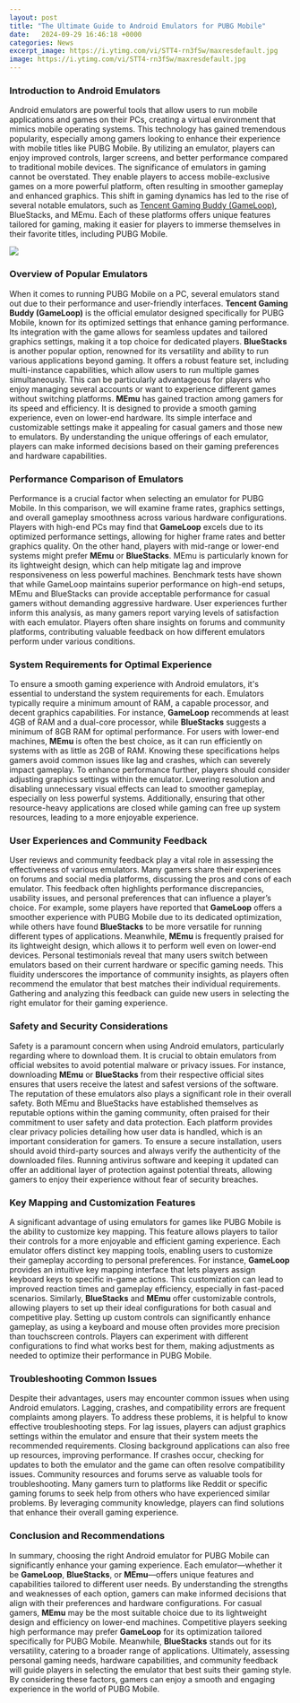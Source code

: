```yaml
---
layout: post
title: "The Ultimate Guide to Android Emulators for PUBG Mobile"
date:   2024-09-29 16:46:18 +0000
categories: News
excerpt_image: https://i.ytimg.com/vi/STT4-rn3fSw/maxresdefault.jpg
image: https://i.ytimg.com/vi/STT4-rn3fSw/maxresdefault.jpg
---
```


### Introduction to Android Emulators
Android emulators are powerful tools that allow users to run mobile applications and games on their PCs, creating a virtual environment that mimics mobile operating systems. This technology has gained tremendous popularity, especially among gamers looking to enhance their experience with mobile titles like PUBG Mobile. By utilizing an emulator, players can enjoy improved controls, larger screens, and better performance compared to traditional mobile devices.
The significance of emulators in gaming cannot be overstated. They enable players to access mobile-exclusive games on a more powerful platform, often resulting in smoother gameplay and enhanced graphics. This shift in gaming dynamics has led to the rise of several notable emulators, such as [Tencent Gaming Buddy (GameLoop)](https://more.io.vn/en/GameLoop), BlueStacks, and MEmu. Each of these platforms offers unique features tailored for gaming, making it easier for players to immerse themselves in their favorite titles, including PUBG Mobile.

![](https://i.ytimg.com/vi/STT4-rn3fSw/maxresdefault.jpg)
### Overview of Popular Emulators
When it comes to running PUBG Mobile on a PC, several emulators stand out due to their performance and user-friendly interfaces. **Tencent Gaming Buddy (GameLoop)** is the official emulator designed specifically for PUBG Mobile, known for its optimized settings that enhance gaming performance. Its integration with the game allows for seamless updates and tailored graphics settings, making it a top choice for dedicated players.
**BlueStacks** is another popular option, renowned for its versatility and ability to run various applications beyond gaming. It offers a robust feature set, including multi-instance capabilities, which allow users to run multiple games simultaneously. This can be particularly advantageous for players who enjoy managing several accounts or want to experience different games without switching platforms.
**MEmu** has gained traction among gamers for its speed and efficiency. It is designed to provide a smooth gaming experience, even on lower-end hardware. Its simple interface and customizable settings make it appealing for casual gamers and those new to emulators. By understanding the unique offerings of each emulator, players can make informed decisions based on their gaming preferences and hardware capabilities.
### Performance Comparison of Emulators
Performance is a crucial factor when selecting an emulator for PUBG Mobile. In this comparison, we will examine frame rates, graphics settings, and overall gameplay smoothness across various hardware configurations. Players with high-end PCs may find that **GameLoop** excels due to its optimized performance settings, allowing for higher frame rates and better graphics quality.
On the other hand, players with mid-range or lower-end systems might prefer **MEmu** or **BlueStacks**. MEmu is particularly known for its lightweight design, which can help mitigate lag and improve responsiveness on less powerful machines. Benchmark tests have shown that while GameLoop maintains superior performance on high-end setups, MEmu and BlueStacks can provide acceptable performance for casual gamers without demanding aggressive hardware.
User experiences further inform this analysis, as many gamers report varying levels of satisfaction with each emulator. Players often share insights on forums and community platforms, contributing valuable feedback on how different emulators perform under various conditions.
### System Requirements for Optimal Experience
To ensure a smooth gaming experience with Android emulators, it's essential to understand the system requirements for each. Emulators typically require a minimum amount of RAM, a capable processor, and decent graphics capabilities. For instance, **GameLoop** recommends at least 4GB of RAM and a dual-core processor, while **BlueStacks** suggests a minimum of 8GB RAM for optimal performance.
For users with lower-end machines, **MEmu** is often the best choice, as it can run efficiently on systems with as little as 2GB of RAM. Knowing these specifications helps gamers avoid common issues like lag and crashes, which can severely impact gameplay.
To enhance performance further, players should consider adjusting graphics settings within the emulator. Lowering resolution and disabling unnecessary visual effects can lead to smoother gameplay, especially on less powerful systems. Additionally, ensuring that other resource-heavy applications are closed while gaming can free up system resources, leading to a more enjoyable experience.
### User Experiences and Community Feedback
User reviews and community feedback play a vital role in assessing the effectiveness of various emulators. Many gamers share their experiences on forums and social media platforms, discussing the pros and cons of each emulator. This feedback often highlights performance discrepancies, usability issues, and personal preferences that can influence a player’s choice.
For example, some players have reported that **GameLoop** offers a smoother experience with PUBG Mobile due to its dedicated optimization, while others have found **BlueStacks** to be more versatile for running different types of applications. Meanwhile, **MEmu** is frequently praised for its lightweight design, which allows it to perform well even on lower-end devices.
Personal testimonials reveal that many users switch between emulators based on their current hardware or specific gaming needs. This fluidity underscores the importance of community insights, as players often recommend the emulator that best matches their individual requirements. Gathering and analyzing this feedback can guide new users in selecting the right emulator for their gaming experience.
### Safety and Security Considerations
Safety is a paramount concern when using Android emulators, particularly regarding where to download them. It is crucial to obtain emulators from official websites to avoid potential malware or privacy issues. For instance, downloading **MEmu** or **BlueStacks** from their respective official sites ensures that users receive the latest and safest versions of the software.
The reputation of these emulators also plays a significant role in their overall safety. Both MEmu and BlueStacks have established themselves as reputable options within the gaming community, often praised for their commitment to user safety and data protection. Each platform provides clear privacy policies detailing how user data is handled, which is an important consideration for gamers.
To ensure a secure installation, users should avoid third-party sources and always verify the authenticity of the downloaded files. Running antivirus software and keeping it updated can offer an additional layer of protection against potential threats, allowing gamers to enjoy their experience without fear of security breaches.
### Key Mapping and Customization Features
A significant advantage of using emulators for games like PUBG Mobile is the ability to customize key mapping. This feature allows players to tailor their controls for a more enjoyable and efficient gaming experience. Each emulator offers distinct key mapping tools, enabling users to customize their gameplay according to personal preferences.
For instance, **GameLoop** provides an intuitive key mapping interface that lets players assign keyboard keys to specific in-game actions. This customization can lead to improved reaction times and gameplay efficiency, especially in fast-paced scenarios. Similarly, **BlueStacks** and **MEmu** offer customizable controls, allowing players to set up their ideal configurations for both casual and competitive play.
Setting up custom controls can significantly enhance gameplay, as using a keyboard and mouse often provides more precision than touchscreen controls. Players can experiment with different configurations to find what works best for them, making adjustments as needed to optimize their performance in PUBG Mobile.
### Troubleshooting Common Issues
Despite their advantages, users may encounter common issues when using Android emulators. Lagging, crashes, and compatibility errors are frequent complaints among players. To address these problems, it is helpful to know effective troubleshooting steps.
For lag issues, players can adjust graphics settings within the emulator and ensure that their system meets the recommended requirements. Closing background applications can also free up resources, improving performance. If crashes occur, checking for updates to both the emulator and the game can often resolve compatibility issues.
Community resources and forums serve as valuable tools for troubleshooting. Many gamers turn to platforms like Reddit or specific gaming forums to seek help from others who have experienced similar problems. By leveraging community knowledge, players can find solutions that enhance their overall gaming experience.
### Conclusion and Recommendations
In summary, choosing the right Android emulator for PUBG Mobile can significantly enhance your gaming experience. Each emulator—whether it be **GameLoop**, **BlueStacks**, or **MEmu**—offers unique features and capabilities tailored to different user needs. By understanding the strengths and weaknesses of each option, gamers can make informed decisions that align with their preferences and hardware configurations.
For casual gamers, **MEmu** may be the most suitable choice due to its lightweight design and efficiency on lower-end machines. Competitive players seeking high performance may prefer **GameLoop** for its optimization tailored specifically for PUBG Mobile. Meanwhile, **BlueStacks** stands out for its versatility, catering to a broader range of applications.
Ultimately, assessing personal gaming needs, hardware capabilities, and community feedback will guide players in selecting the emulator that best suits their gaming style. By considering these factors, gamers can enjoy a smooth and engaging experience in the world of PUBG Mobile.